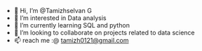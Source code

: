 - 👋 Hi, I’m @Tamizhselvan G
- 👀 I’m interested in Data analysis
- 🌱 I’m currently learning SQL and python
- 💞️ I’m looking to collaborate on projects related to data science
- 📫 reach me :@ tamizh0121@gmail.com 

<!---
tamizhselvanG/tamizhselvanG is a ✨ special ✨ repository because its `README.md` (this file) appears on your GitHub profile.
You can click the Preview link to take a look at your changes.
--->

